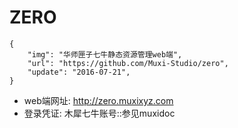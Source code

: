 # ZERO
```
{
    "img": "华师匣子七牛静态资源管理web端",
    "url": "https://github.com/Muxi-Studio/zero",
    "update": "2016-07-21",
}
```

+ web端网址: http://zero.muxixyz.com
+ 登录凭证: 木犀七牛账号::参见muxidoc
